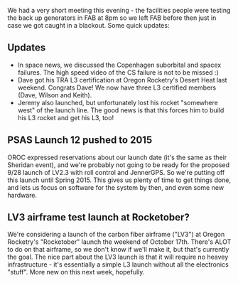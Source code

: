 We had a very short meeting this evening - the facilities people were testing the back up generators in FAB at 8pm so we left FAB before then just in case we got caught in a blackout. Some quick updates:

## Updates

- In space news, we discussed the Copenhagen suborbital and spacex failures. The high speed video of the CS failure is not to be missed :) 
- Dave got his TRA L3 certification at Oregon Rocketry's Desert Heat last weekend. Congrats Dave! We now have three L3 certified members (Dave, Wilson and Keith).
- Jeremy also launched, but unfortunately lost his rocket "somewhere west" of the launch line. The good news is that this forces him to build his L3 rocket and get his L3, too!

## PSAS Launch 12 pushed to 2015

OROC expressed reservations about our launch date (it's the same as their Sheridan event), and we're probably not going to be ready for the proposed 9/28 launch of LV2.3 with roll control and JennerGPS. So we're putting off this launch until Spring 2015. This gives us plenty of time to get things done, and lets us focus on software for the system by then, and even some new hardware.

## LV3 airframe test launch at Rocketober?

We're considering a launch of the carbon fiber airframe ("LV3") at Oregon Rocketry's "Rocketober" launch the weekend of October 17th. There's ALOT to do on that airframe, so we don't know if we'll make it, but that's currently the goal. The nice part about the LV3 launch is that it will require no heavey infrastructure - it's essentially a simple L3 launch without all the electronics "stuff". More new on this next week, hopefully.

